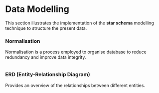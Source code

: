 # Data Modelling

This section illustrates the implementation of the **star schema** modelling technique to structure the present data.

### Normalisation
Normalisation is a process employed to organise database to reduce redundancy and improve data integrity.

<img src="">

### ERD (Entity-Relationship Diagram)

Provides an overview of the relationships between different entities.

<img src="">